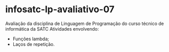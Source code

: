 # infosatc-lp-avaliativo-07
Avaliação  da disciplina de Linguagem de Programação do curso técnico de informática da SATC
Atividades envolvendo:
- Funções lambda;
- Laços de repetição.
